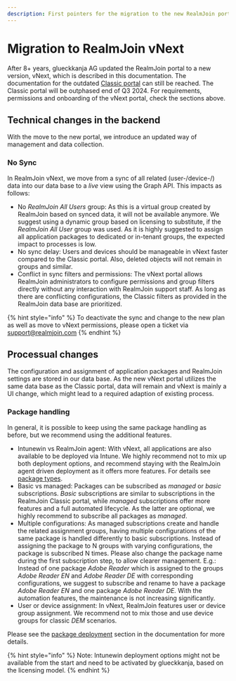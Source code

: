 ```yaml
---
description: First pointers for the migration to the new RealmJoin portal.
---
```


# Migration to RealmJoin vNext

After 8+ years, glueckkanja AG updated the RealmJoin portal to a new version, vNext, which is described in this documentation. The documentation for the outdated [Classic portal](https://docs-classic.realmjoin.com) can still be reached.  The Classic portal will be outphased end of Q3 2024. For requirements, permissions and onboarding of the vNext portal, check the sections above.&#x20;

## Technical changes in the backend

With the move to the new portal, we introduce an updated way of management and data collection.

### No Sync

In RealmJoin vNext, we move from a sync of all related (user-/device-/) data into our data base to a _live_ view using the Graph API. This impacts as follows:&#x20;

* No _RealmJoin All Users_ group: As this is a virtual group created by RealmJoin based on synced data, it will not be available anymore. We suggest using a dynamic group based on licensing to substitute, if the _RealmJoin All User_ group was used. As it is highly suggested to assign all application packages to dedicated or in-tenant groups, the expected impact to processes is low.&#x20;
* No sync delay: Users and devices should be manageable in vNext faster compared to the Classic portal. Also, deleted objects will not remain in groups and similar.
* Conflict in sync filters and permissions: The vNext portal allows RealmJoin administrators to configure permissions and group filters directly without any interaction with RealmJoin support staff. As long as there are conflicting configurations, the Classic filters as provided in the RealmJoin data base are prioritized.&#x20;

{% hint style="info" %}
To deactivate the sync and change to the new plan as well as move to vNext permissions, please open a ticket via support@realmjoin.com&#x20;
{% endhint %}

## Processual changes

The configuration and assignment of application packages and RealmJoin settings are stored in our data base. As the new vNext portal utilizes the same data base as the Classic portal, data will remain and vNext is mainly a UI change, which might lead to a required adaption of existing process.&#x20;

### Package handling

In general, it is possible to keep using the same package handling as before, but we recommend using the additional features.&#x20;

* Intunewin vs RealmJoin agent: With vNext, all applications are also available to be deployed via Intune. We highly recommend not to mix up both deployment options, and recommend staying with the RealmJoin agent driven deployment as it offers more features. For details see [package types](../app-management/package-store/#package-types).&#x20;
* Basic vs managed: Packages can be subscribed as _managed_ or _basic_ subscriptions. _Basic_ subscriptions are similar to subscriptions in the RealmJoin Classic portal, while _managed_ subscriptions offer more features and a full automated lifecycle. As the latter are optional, we highly recommend to subscribe all packages as _managed_.&#x20;
* Multiple configurations: As managed subscriptions create and handle the related assignment groups, having multiple configurations of the same package is handled differently to basic subscriptions. Instead of assigning the package to N groups with varying configurations, the package is subscribed N times. Please also change the package name during the first subscription step, to allow clearer management. E.g.: Instead of one package _Adobe Reader_ which is assigned to the groups _Adobe Reader EN_ and _Adobe Reader DE_ with corresponding configurations, we suggest to subscribe and rename to have a package _Adobe Reader EN_ and one package _Adobe Reader DE._ With the automation features, the maintenance is not increasing significantly.&#x20;
* User or device assignment: In vNext, RealmJoin features user or device group assignment. We recommend not to mix those and use device groups for classic _DEM_ scenarios.

Please see the [package deployment](../app-management/package-store/package-deployment.md) section in the documentation for more details.

{% hint style="info" %}
Note: Intunewin deployment options might not be available from the start and need to be activated by glueckkanja, based on the licensing model.
{% endhint %}

